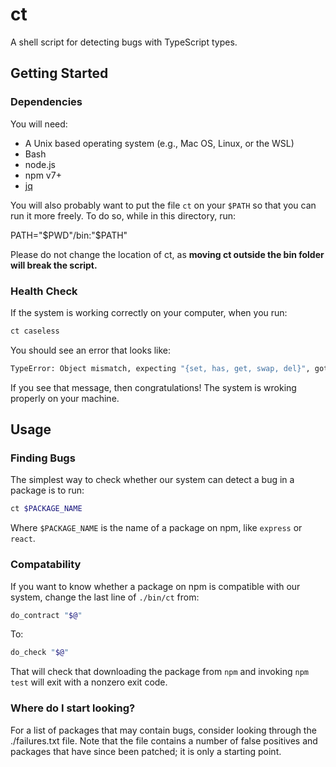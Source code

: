 # ct

A shell script for detecting bugs with TypeScript types.

## Getting Started

### Dependencies

You will need:

- A Unix based operating system (e.g., Mac OS, Linux, or the WSL)
- Bash
- node.js
- npm v7+
- [jq](https://stedolan.github.io/jq/)

You will also probably want to put the file `ct` on your `$PATH` so that you can run it more freely. To do so, while in this directory, run:

PATH="$PWD"/bin:"$PATH"

Please do not change the location of ct, as **moving ct outside the bin folder will break the script.**

### Health Check

If the system is working correctly on your computer, when you run:

```sh
ct caseless
```

You should see an error that looks like:

```sh
TypeError: Object mismatch, expecting "{set, has, get, swap, del}", got "{dict, set, has, get, swap, del}"
```

If you see that message, then congratulations! The system is wroking properly on your machine.

## Usage

### Finding Bugs

The simplest way to check whether our system can detect a bug in a package is to run:

```sh
ct $PACKAGE_NAME
```

Where `$PACKAGE_NAME` is the name of a package on npm, like `express` or `react`.

### Compatability

If you want to know whether a package on npm is compatible with our system, change the last line of `./bin/ct` from:

```sh
do_contract "$@"
```

To:

```sh
do_check "$@"
```

That will check that downloading the package from `npm` and invoking `npm test` will exit with a nonzero exit code.

### Where do I start looking?

For a list of packages that may contain bugs, consider looking through the ./failures.txt file. Note that the file contains a number of false positives and packages that have since been patched; it is only a starting point.

